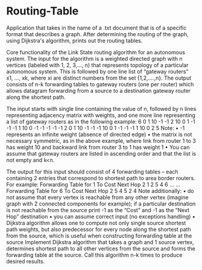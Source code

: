# Routing-Table
Application that takes in the name of a .txt document that is of a specific format that describes a graph. After determining the routing of the graph, using Dijkstra's algorithm, prints out the routing tables.

Core functionality of the Link State routing algorithm for an autonomous system. The input for the algorithm is a weighted directed graph with n vertices (labeled with 1, 2, 3,…, n) that represents topology of a particular autonomous system. This is followed by one line list of “gateway routers” x1, …, xk, where xi are distinct numbers from the set {1,2,….,n}. The output consists of n-k forwarding tables to gateway routers (one per router) which allows datagram forwarding from a source to a destination gateway router along the shortest path.

The input starts with single line containing the value of n, followed by n lines representing adjacency matrix with weights, and one more line representing a list of gateway routers as in the following example:
6
0 1 10 -1 -1 2
10 0 1 -1 -1 -1
1 10 0 -1 -1 -1
-1 -1 2 0 1 10
-1 -1 -1 10 0 1
-1 -1 -1 1 10 0
2 5
Note:
•
-1 represents an infinite weight (absence of directed edge)
•
the matrix is not necessary symmetric, as in the above example, where link from router 1 to 3 has weight 10 and backward link from router 3 to 1 has weight 1
•
You can assume that gateway routers are listed in ascending order and that the list is not empty and k<n.

The output for this input should consist of 4 forwarding tables – each containing 2 entries that correspond to shortest path to area border routers. For example:
Forwarding Table for 1
To Cost Next Hop
2 1 2
5 4 6
…
…
Forwarding Table for 6
To Cost Next Hop
2 5 4
5 2 4
Note additionally:
• do not assume that every vertex is reachable from any other vertex (imagine graph with 2
connected components for example); if a particular destination is not reachable from the
source print -1 as the “Cost” and -1 as the “Next Hop” destination
• you can assume correct input (no exceptions handling)
• Dijkstra algorithm allows one to compute not only single source shortest path weights, but
also predecessor for every node along the shortest path from the source, which is useful
when constructing forwarding table at the source
Implement Dijkstra algorithm that takes a graph and 1 source vertex, determines shortest path to all
other vertices from the source and forms the forwarding table at the source. Call this algorithm n-k
times to produce desired results.
